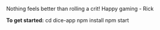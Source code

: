 Nothing feels better than rolling a crit!  Happy gaming - Rick

**To get started:**
cd dice-app
npm install
npm start